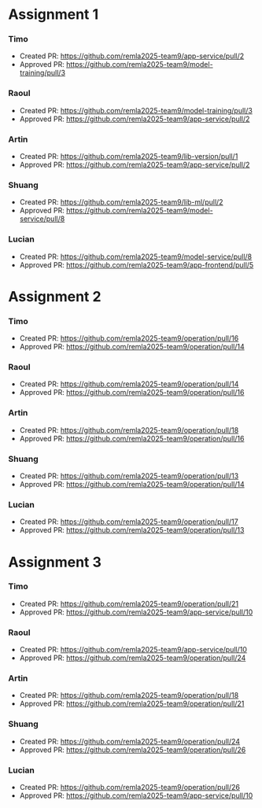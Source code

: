 # Assignment 1

### Timo
- Created PR: https://github.com/remla2025-team9/app-service/pull/2
- Approved PR: https://github.com/remla2025-team9/model-training/pull/3 

### Raoul
- Created PR: https://github.com/remla2025-team9/model-training/pull/3
- Approved PR: https://github.com/remla2025-team9/app-service/pull/2

### Artin
- Created PR: https://github.com/remla2025-team9/lib-version/pull/1
- Approved PR: https://github.com/remla2025-team9/app-service/pull/2

### Shuang
- Created PR: https://github.com/remla2025-team9/lib-ml/pull/2
- Approved PR:  https://github.com/remla2025-team9/model-service/pull/8
  
### Lucian
- Created PR: https://github.com/remla2025-team9/model-service/pull/8
- Approved PR: https://github.com/remla2025-team9/app-frontend/pull/5


# Assignment 2

### Timo
- Created PR: https://github.com/remla2025-team9/operation/pull/16 
- Approved PR: https://github.com/remla2025-team9/operation/pull/14 

### Raoul
- Created PR: https://github.com/remla2025-team9/operation/pull/14
- Approved PR: https://github.com/remla2025-team9/operation/pull/16

### Artin
- Created PR: https://github.com/remla2025-team9/operation/pull/18
- Approved PR: https://github.com/remla2025-team9/operation/pull/16

### Shuang
- Created PR: https://github.com/remla2025-team9/operation/pull/13
- Approved PR: https://github.com/remla2025-team9/operation/pull/14
  
### Lucian
- Created PR: https://github.com/remla2025-team9/operation/pull/17
- Approved PR: https://github.com/remla2025-team9/operation/pull/13


# Assignment 3

### Timo
- Created PR: https://github.com/remla2025-team9/operation/pull/21
- Approved PR: https://github.com/remla2025-team9/app-service/pull/10

### Raoul
- Created PR: https://github.com/remla2025-team9/app-service/pull/10
- Approved PR: https://github.com/remla2025-team9/operation/pull/24

### Artin
- Created PR: https://github.com/remla2025-team9/operation/pull/18
- Approved PR: https://github.com/remla2025-team9/operation/pull/21

### Shuang
- Created PR: https://github.com/remla2025-team9/operation/pull/24
- Approved PR: https://github.com/remla2025-team9/operation/pull/26
  
### Lucian
- Created PR: https://github.com/remla2025-team9/operation/pull/26
- Approved PR: https://github.com/remla2025-team9/app-service/pull/10
